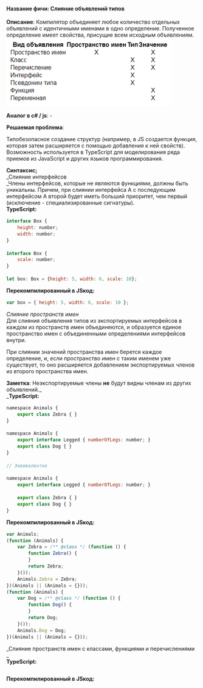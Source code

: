 #### **Название фичи: Слияние объявлений типов**

**Описание**: Компилятор объединяет любое количество отдельных объявлений с идентичными именами в одно определение. Полученное определение имеет свойства, присущие всем исходным объявлениям.  
![](/assets/1.jpg)

**Аналог в c\# / js**: -

**Решаемая проблема**:

Типобезопасное  создание структур \(например, в JS создается функция, которая затем расширяется с помощью добавления к ней свойств\).  
Возможность используется в TypeScript для моделирования ряда приемов из JavaScript и других языков программирования.

**Синтаксис**[**:**](https://citifox.ru/event/adidas-dance-battle/)  
_Слияние интерфейсов      
_Члены интерфейсов, которые не являются функциями, должны быть уникальны. Причем, при слиянии интерфейса A с последующим интерфейсом A второй будет иметь больший приоритет, чем первый \(исключение - специализированные сигнатуры\).  
**TypeScript:**

```js
interface Box {
    height: number;
    width: number;
}

interface Box {
    scale: number;
}

let box: Box = {height: 5, width: 6, scale: 10};
```

**Перекомпилированный в JSкод:**

```js
var box = { height: 5, width: 6, scale: 10 };
```

_Слияние пространств имен_  
Для слияния объявления типов из экспортируемых интерфейсов в каждом из пространств имен объединяются, и образуется единое пространство имен с объединенными определениями интерфейсов внутри.

При слиянии значений пространства имен берется каждое определение, и, если пространство имен с таким именем уже существует, то оно расширяется добавлением экспортируемых членов из второго пространства имен.

**Заметка**:  Неэкспортируемые члены **не** будут видны членам из других объявлений._    
_**TypeScript:**

```js
namespace Animals {
    export class Zebra { }
}

namespace Animals {
    export interface Legged { numberOfLegs: number; }
    export class Dog { }
}

// Эквивалентно

namespace Animals {
    export interface Legged { numberOfLegs: number; }

    export class Zebra { }
    export class Dog { }
}
```

**Перекомпилированный в JSкод:**

```js
var Animals;
(function (Animals) {
    var Zebra = /** @class */ (function () {
        function Zebra() {
        }
        return Zebra;
    }());
    Animals.Zebra = Zebra;
})(Animals || (Animals = {}));
(function (Animals) {
    var Dog = /** @class */ (function () {
        function Dog() {
        }
        return Dog;
    }());
    Animals.Dog = Dog;
})(Animals || (Animals = {}));
```

_Слияние пространств имен с классами, функциями и перечислениями   
_  
**TypeScript:**

```js

```

**Перекомпилированный в JSкод:**

```js

```




